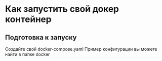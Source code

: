 # Как запустить свой докер контейнер

## Подготовка к запуску

Создайте свой docker-compose.yaml
Пример конфигурации вы можете найти в папке docker